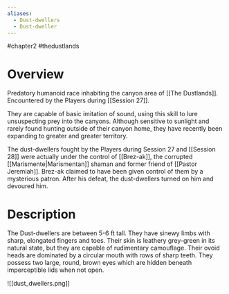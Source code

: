 ```yaml
---
aliases:
  - Dust-dwellers
  - Dust-dweller
---
```

#chapter2 #thedustlands

# Overview

Predatory humanoid race inhabiting the canyon area of [[The Dustlands]]. Encountered by the Players during [[Session 27]].

They are capable of basic imitation of sound, using this skill to lure unsuspecting prey into the canyons. Although sensitive to sunlight and rarely found hunting outside of their canyon home, they have recently been expanding to greater and greater territory.

The dust-dwellers fought by the Players during Session 27 and [[Session 28]] were actually under the control of [[Brez-ak]], the corrupted [[Marismente|Marismentan]] shaman and former friend of [[Pastor Jeremiah]]. Brez-ak claimed to have been given control of them by a mysterious patron. After his defeat, the dust-dwellers turned on him and devoured him.

# Description

The Dust-dwellers are between 5-6 ft tall. They have sinewy limbs with sharp, elongated fingers and toes. Their skin is leathery grey-green in its natural state, but they are capable of rudimentary camouflage. Their ovoid heads are dominated by a circular mouth with rows of sharp teeth. They possess two large, round, brown eyes which are hidden beneath imperceptible lids when not open.

![[dust_dwellers.png]]
